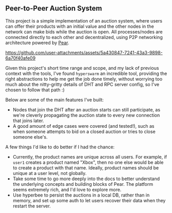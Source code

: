 ## Peer-to-Peer Auction System

This project is a simple implementation of an auction system, where users can offer their products with an initial value and the other nodes in the network can make bids while the auction is open. All processes/nodes are connected directly to each other and decentralized, using P2P networking architecture powered by [Pear](https://docs.pears.com/).

https://github.com/user-attachments/assets/5a430847-7241-43a3-9898-6a70f40afe09

Given this project's short time range and scope, and my lack of previous context with the tools, I've found `hyperswarm` an incredible tool, providing the right abstractions to help me get the job done timely, without worrying too much about the nitty-gritty details of DHT and RPC server config, so I've chosen to follow that path :)

Below are some of the main features I've built:

- Nodes that join the DHT after an auction starts can still participate, as we're cleverly propagating the auction state to every new connection that joins later.
- A good amount of edge cases were covered (and tested!), such as when someone attempts to bid on a closed auction or tries to close someone else's.

A few things I'd like to do better if I had the chance:

- Currently, the product names are unique across all users. For example, if `user1` creates a product named "Xbox", then no one else would be able to create a product with that name. Ideally, product names should be unique at a user level, not globally.
- Take some time to go more deeply into the docs to better understand the underlying concepts and building blocks of Pear. The platform seems extremely rich, and I'd love to explore more.
- Use hyperbee to persist the auctions in a local DB, rather than in memory, and set up some auth to let users recover their data when they restart the server.
